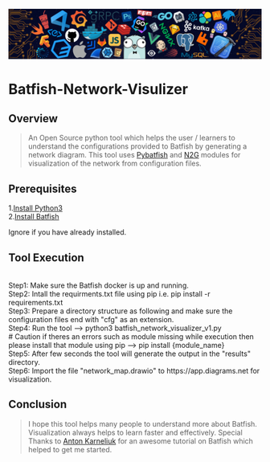 ![](https://github.com/PanduKonala/PanduKonala/blob/main/header_.png)
<br>
# Batfish-Network-Visulizer
## Overview
> An Open Source python tool which helps the user / learners to understand the configurations provided to Batfish by generating a network diagram. This tool uses [Pybatfish](https://github.com/batfish/pybatfish) and [N2G](https://pypi.org/project/N2G/) modules for visualization of the network from configuration files.
## Prerequisites
1.[Install Python3](https://www.python.org/downloads/)
<br/>
2.[Install Batfish](https://github.com/batfish/batfish/blob/master/README.md)

Ignore if you have already installed.

## Tool Execution
<br/>
Step1: Make sure the Batfish docker is up and running.
<br/>
Step2: Intall the requirments.txt file using pip i.e. pip install -r requirements.txt
<br/>
Step3: Prepare a directory structure as following and make sure the configuration files end with "cfg" as an extension.
<br/>
Step4: Run the tool --> python3 batfish_network_visualizer_v1.py
<br/>
# Caution if theres an errors such as module missing while execution then please install that module using pip --> pip install {module_name}
<br/>
Step5: After few seconds the tool will generate the output in the "results" directory.
<br/>
Step6: Import the file "network_map.drawio" to https://app.diagrams.net for visualization.

## Conclusion
> I hope this tool helps many people to understand more about Batfish. Visualization always helps to learn faster and effectively.
> Special Thanks to [Anton Karneliuk](https://karneliuk.com/2021/06/network-analysis-1-setting-up-and-getting-started-with-batfish-in-multivendor-network-with-cisco-arista-and-cumulus/) for an awesome tutorial on Batfish which helped to get me started.
